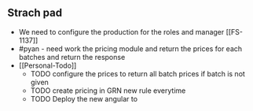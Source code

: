 ## Strach pad
- We need to configure the production for the roles and manager [[FS-1137]]
- #pyan - need work the pricing module and return the prices for each batches and return the response
- [[Personal-Todo]]
	- TODO configure the prices to return all batch prices if batch is not given
	- TODO create pricing in GRN new rule everytime
	- TODO Deploy the new angular to